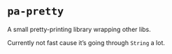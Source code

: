 # `pa-pretty`

A small pretty-printing library wrapping other libs.

Currently not fast cause it’s going through `String` a lot.
